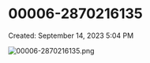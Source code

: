 # 00006-2870216135

Created: September 14, 2023 5:04 PM

![00006-2870216135.png](00006-2870216135%204986ccce6dfc4c63868c68dcbb0789fd/00006-2870216135.png)